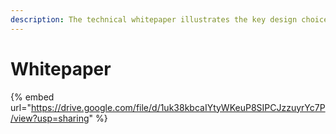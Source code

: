 ```yaml
---
description: The technical whitepaper illustrates the key design choices and components.
---
```


# Whitepaper

{% embed url="https://drive.google.com/file/d/1uk38kbcaIYtyWKeuP8SIPCJzzuyrYc7P/view?usp=sharing" %}

